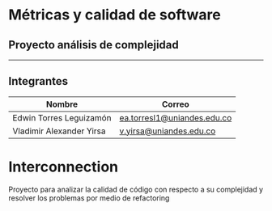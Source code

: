 
# Métricas y calidad de software
## Proyecto análisis de complejidad 

***
## Integrantes

| Nombre                          | Correo                      |
| ------------------------------- | --------------------------- |
| Edwin Torres Leguizamón  | ea.torresl1@uniandes.edu.co  |
| Vladimir Alexander Yirsa      | v.yirsa@uniandes.edu.co |

# Interconnection


Proyecto para analizar la calidad de código con respecto a su complejidad y resolver los problemas por medio de refactoring
